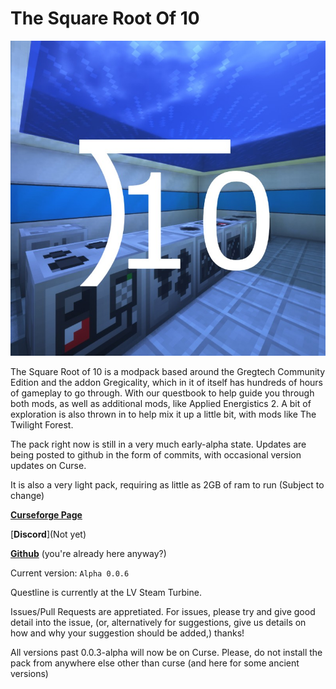 # The Square Root Of 10
![background](/background.png)

The Square Root of 10 is a modpack based around the Gregtech Community Edition and the addon Gregicality, which in it of itself has hundreds of hours of gameplay to go through. With our questbook to help guide you through both mods, as well as additional mods, like Applied Energistics 2. A bit of exploration is also thrown in to help mix it up a little bit, with mods like The Twilight Forest.

The pack right now is still in a very much early-alpha state. Updates are being posted to github in the form of commits, with occasional version updates on Curse.

It is also a very light pack, requiring as little as 2GB of ram to run (Subject to change)

[__Curseforge Page__](https://www.curseforge.com/minecraft/modpacks/the-square-root-of-10)

[__Discord__](Not yet)

[__Github__](https://github.com/Talan122/TheSquareRootOf10) (you're already here anyway?)

Current version: `Alpha 0.0.6`

Questline is currently at the LV Steam Turbine.

Issues/Pull Requests are appretiated. For issues, please try and give good detail into the issue, (or, alternatively for suggestions, give us details on how and why your suggestion should be added,) thanks!

All versions past 0.0.3-alpha will now be on Curse. Please, do not install the pack from anywhere else other than curse (and here for some ancient versions)

